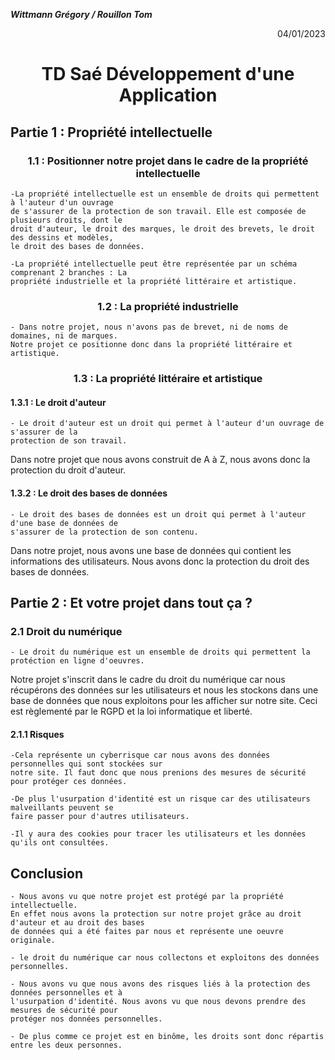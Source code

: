 ___Wittmann Grégory / Rouillon Tom___

<div align="right"> 04/01/2023 </div>

<h1 align="center"> TD Saé Développement d'une Application </h1>

## Partie 1 : Propriété intellectuelle

<h3 align="center"> 1.1 : Positionner notre projet dans le cadre de la propriété intellectuelle </h3>

    -La propriété intellectuelle est un ensemble de droits qui permettent à l'auteur d'un ouvrage 
    de s'assurer de la protection de son travail. Elle est composée de plusieurs droits, dont le 
    droit d'auteur, le droit des marques, le droit des brevets, le droit des dessins et modèles, 
    le droit des bases de données.

    -La propriété intellectuelle peut être représentée par un schéma comprenant 2 branches : La 
    propriété industrielle et la propriété littéraire et artistique.

<h3 align="center"> 1.2 : La propriété industrielle </h3>

    - Dans notre projet, nous n'avons pas de brevet, ni de noms de domaines, ni de marques. 
    Notre projet ce positionne donc dans la propriété littéraire et artistique.

<h3 align="center"> 1.3 : La propriété littéraire et artistique </h3>

#### 1.3.1 : Le droit d'auteur

    - Le droit d'auteur est un droit qui permet à l'auteur d'un ouvrage de s'assurer de la 
    protection de son travail.

Dans notre projet que nous avons construit de A à Z, nous avons donc la protection du droit d'auteur.

#### 1.3.2 : Le droit des bases de données

    - Le droit des bases de données est un droit qui permet à l'auteur d'une base de données de 
    s'assurer de la protection de son contenu.

Dans notre projet, nous avons une base de données qui contient les informations des utilisateurs. Nous avons donc la protection du droit des bases de données.

## Partie 2 : Et votre projet dans tout ça ?

### 2.1 Droit du numérique

    - Le droit du numérique est un ensemble de droits qui permettent la protéction en ligne d'oeuvres.

Notre projet s'inscrit dans le cadre du droit du numérique car nous récupérons des données sur les utilisateurs et nous les stockons dans une base de données que nous exploitons pour les afficher sur notre site. Ceci est règlementé par le RGPD et la loi informatique et liberté.

#### 2.1.1 Risques

    -Cela représente un cyberrisque car nous avons des données personnelles qui sont stockées sur 
    notre site. Il faut donc que nous prenions des mesures de sécurité pour protéger ces données.

    -De plus l'usurpation d'identité est un risque car des utilisateurs malveillants peuvent se 
    faire passer pour d'autres utilisateurs.

    -Il y aura des cookies pour tracer les utilisateurs et les données qu'ils ont consultées.

## Conclusion

    - Nous avons vu que notre projet est protégé par la propriété intellectuelle.
    En effet nous avons la protection sur notre projet grâce au droit d'auteur et au droit des bases
    de données qui a été faites par nous et représente une oeuvre originale.

    - le droit du numérique car nous collectons et exploitons des données personnelles.

    - Nous avons vu que nous avons des risques liés à la protection des données personnelles et à 
    l'usurpation d'identité. Nous avons vu que nous devons prendre des mesures de sécurité pour 
    protéger nos données personnelles.

    - De plus comme ce projet est en binôme, les droits sont donc répartis entre les deux personnes.